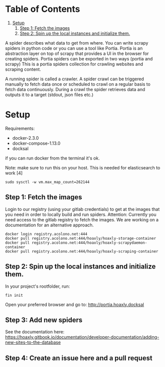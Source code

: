 # Table of Contents

1.  [Setup](#org6e8aa9c)
    1.  [Step 1: Fetch the images](#org38d359a)
    2.  [Step 2: Spin up the local instances and initialize them.](#org0cfadc9)

A spider describes what data to get from where. You can write scrapy spiders in python code or you can use a tool like Portia.
Portia is an abstraction layer on top of scrapy that provides a UI in the browser for creating spiders.
Portia spiders can be exported in two ways (portia and scrapy)
This is a portia spiders collection for crawling websites and scraping content.

A running spider is called a crawler.
A spider crawl can be triggered manually to fetch data once or scheduled to crawl on a regular basis to fetch
data continuously. During a crawl the spider retrieves data and outputs it to a target (stdout, json files etc.)


<a id="org6e8aa9c"></a>

# Setup

<span class="underline">Requirements:</span>

-   docker-2.3.0
-   docker-compose-1.13.0
-   docksal

 
if you can run docker from the terminal it's ok.

<span class="underline">Note:</span> make sure to run this on your host.
This is needed for elasticsearch to work [4]

    sudo sysctl -w vm.max_map_count=262144


<a id="org38d359a"></a>

## Step 1: Fetch the images

Login to our registry (using your gitlab credentials) to get at the images that you need in order to locally build and run spiders.
Attention: Currently you need access to the gitlab registry to fetch the images. We are working on a documentation for an alternative approach.

    docker login registry.acolono.net:444
    docker pull registry.acolono.net:444/hoaxly/hoaxly-storage-container
    docker pull registry.acolono.net:444/hoaxly/hoaxly-scrapydaemon-container
    docker pull registry.acolono.net:444/hoaxly/hoaxly-scraping-container


<a id="org0cfadc9"></a>

## Step 2: Spin up the local instances and initialize them.

In your project's rootfolder, run:

    fin init

Open your preferred browser and go to: http://portia.hoaxly.docksal

## Step 3: Add new spiders

See the documentation here: https://hoaxly.gitbook.io/documentation/developer-documentation/adding-new-sites-to-the-database

## Step 4: Create an issue here and a pull request
